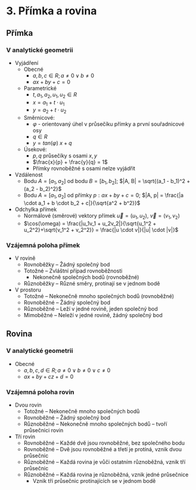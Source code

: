 # 3. Přímka a rovina

## Přímka

### V analytické geometrii

- Vyjádření
  - Obecné
    - $a, b, c \in R; a \ne 0 \lor b \ne 0$
    - $ax + by + c = 0$
  - Parametrické
    - $t, a_1, a_2, u_1, u_2 \in R$
    - $x = a_1 + t \cdot u_1$
    - $y = a_2 + t \cdot u_2$
  - Směrnicové:
    - $\varphi$ - orientovaný úhel v průsečíku přímky a první souřadnicové osy
    - $q \in R$
    - $y = tan(\varphi) \ x + q$
  - Úsekové:
    - $p, q$ průsečíky s osami $x, y$
    - $\frac{x}{p} + \frac{y}{q} = 1$
    - Přímky rovnoběžné s osami nelze vyjádřit
- Vzdálenost
  - Bodu $A = [a_1, a_2]$ od bodu $B = [b_1, b_2]$; $|A, B| = \sqrt{(a_1 - b_1)^2 + (a_2 - b_2)^2}$
  - Bodu $A = [a_1, a_2]$ od přímky $p: ax + by + c = 0$; $|A, p| = \frac{|a \cdot a_1 + b \cdot b_2 + c|}{\sqrt{a^2 + b^2}}$
- Odchylka přímek
  - Normálové (směrové) vektory přímek $\vec{u} = (u_1, u_2)$, $\vec{v} = (v_1, v_2)$
  - $\cos(\omega) = \frac{|u_1v_1 + u_2v_2|}{\sqrt{u_1^2 + u_2^2}+\sqrt{v_1^2 + v_2^2}} = \frac{|u \cdot v|}{|u| \cdot |v|}$

### Vzájemná poloha přímek

- V rovině
  - Rovnoběžky
    – Žádný společný bod
  - Totožné
    – Zvláštní případ rovnoběžnosti
    - Nekonečně společných bodů (rovnoběžné)
  - Různoběžky – Různé směry, protínají se v jednom bodě
- V prostoru
  - Totožné – Nekonečně mnoho společných bodů (rovnoběžné)
  - Rovnoběžné – Žádný společný bod
  - Různoběžné – Leží v jedné rovině, jeden společný bod
  - Mimoběžné – Neleží v jedné rovině, žádný společný bod

## Rovina

### V analytické geometrii

- Obecné
  - $a, b, c, d \in R; a \ne 0 \lor b \ne 0 \lor c \ne 0$
  - $ax + by + cz + d = 0$

### Vzájemná poloha rovin

- Dvou rovin
  - Totožné – Nekonečně mnoho společných bodů
  - Rovnoběžné – Žádný společný bod
  - Různoběžné – Nekonečně mnoho společných bodů – tvoří průsečnici rovin
- Tří rovin
  - Rovnoběžné – Každé dvě jsou rovnoběžné, bez společného bodu
  - Rovnoběžné – Dvě jsou rovnoběžné a třetí je protíná, vznik dvou průsečnic
  - Různoběžné – Každá rovina je vůči ostatním různoběžná, vznik tří průsečnic
  - Různoběžné – Každá rovina je různoběžná, vznik jedné průsečnice
    - Vznik tří průsečnic protínajících se v jednom bodě
